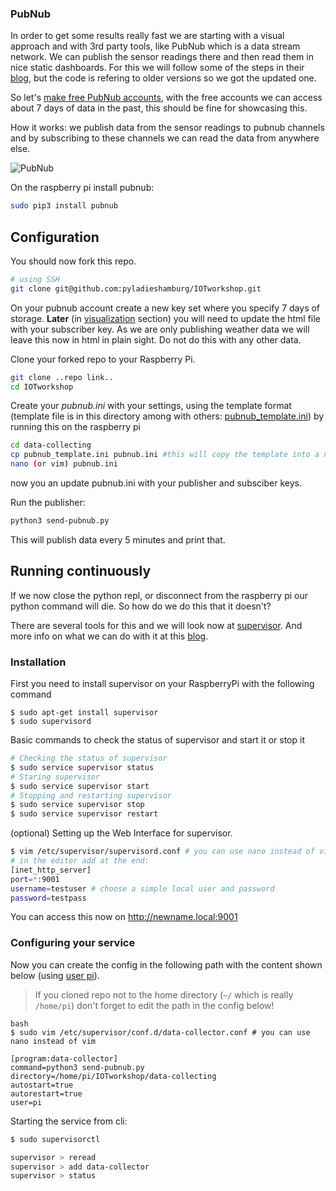### PubNub

In order to get some results really fast we are starting with a visual approach and with 3rd party tools, like PubNub which is a data stream network. We can publish the sensor readings there and then read them in nice static dashboards. For this we will follow some of the steps in their [blog](https://www.pubnub.com/blog/raspberry-pi-humidity-temperature-sensor-dashboard-dht-22-sensor/), but the code is refering to older versions so we got the updated one.

So let's [make free PubNub accounts](https://dashboard.pubnub.com/signup?), with the free accounts we can access about 7 days of data in the past, this should be fine for showcasing this.

How it works: we publish data from the sensor readings to pubnub channels and by subscribing to these channels we can read the data from anywhere else.

![PubNub](https://www.pubnub.com/static/images/old/pubnub-galaxy.gif)

On the raspberry pi install pubnub:

```bash
sudo pip3 install pubnub
```

## Configuration

You should now fork this repo.

```bash
# using SSH
git clone git@github.com:pyladieshamburg/IOTworkshop.git
```

On your pubnub account create a new key set where you specify 7 days of storage. **Later** (in [visualization](data_visualization) section) you will need to update the html file with your subscriber key. As we are only publishing weather data we will leave this now in html in plain sight. Do not do this with any other data.

Clone your forked repo to your Raspberry Pi.

```bash
git clone ..repo link..
cd IOTworkshop
```

Create your _pubnub.ini_ with your settings, using the template format (template file is in this directory among with others: [pubnub_template.ini](./pubnub_template.ini)) by running this on the raspberry pi

```bash
cd data-collecting
cp pubnub_template.ini pubnub.ini #this will copy the template into a new file
nano (or vim) pubnub.ini
```

now you an update pubnub.ini with your publisher and subsciber keys.

Run the publisher:

```bash
python3 send-pubnub.py
```

This will publish data every 5 minutes and print that.

## Running continuously

If we now close the python repl, or disconnect from the raspberry pi our python command will die. So how do we do this that it doesn't?

There are several tools for this and we will look now at [supervisor](https://uctrl.dev/raspberry-pi-iot-setup/).
And more info on what we can do with it at this [blog](https://medium.com/@jayden.chua/use-supervisor-to-run-your-python-tests-13e91171d6d3).

### Installation

First you need to install supervisor on your RaspberryPi with the following command

```
$ sudo apt-get install supervisor
$ sudo supervisord
```

Basic commands to check the status of supervisor and start it or stop it

```bash
# Checking the status of supervisor
$ sudo service supervisor status
# Staring supervisor
$ sudo service supervisor start
# Stopping and restarting supervisor
$ sudo service supervisor stop
$ sudo service supervisor restart

```

(optional) Setting up the Web Interface for supervisor.

```bash
$ vim /etc/supervisor/supervisord.conf # you can use nano instead of vim
# in the editor add at the end:
[inet_http_server]
port=*:9001
username=testuser # choose a simple local user and password
password=testpass
```

You can access this now on http://newname.local:9001

### Configuring your service

Now you can create the config in the following path with the content shown below (using [user pi](https://www.makeuseof.com/tag/raspbian-default-password/)).

> If you cloned repo not to the home directory (`~/` which is really `/home/pi`) don't forget to edit the path in the config below!

```
bash
$ sudo vim /etc/supervisor/conf.d/data-collector.conf # you can use nano instead of vim

[program:data-collector]
command=python3 send-pubnub.py
directory=/home/pi/IOTworkshop/data-collecting
autostart=true
autorestart=true
user=pi
```

Starting the service from cli:

```bash
$ sudo supervisorctl

supervisor > reread
supervisor > add data-collector
supervisor > status
```
